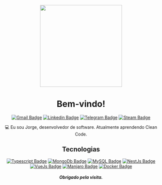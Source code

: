 
  

                                                                                            
<div align="center">
  
  <img height="270" src="https://mir-s3-cdn-cf.behance.net/project_modules/hd/cca1e136569841.5720ffd3c7679.gif">
  
  # Bem-vindo! 
  
  [![Gmail Badge](https://img.shields.io/badge/-Gmail-c14438?style=flat-square&logo=Gmail&logoColor=white&link=mailto:jorgelnjunior@gmail.com)](mailto:jorgelnjunior@gmail.com)
  [![Linkedin Badge](https://img.shields.io/badge/-LinkedIn-blue?style=flat-square&logo=Linkedin&logoColor=white&link=link_do_seu_perfil_no_linkedin)](https://www.linkedin.com/in/jorgelnjunior/)
  [![Telegram Badge](https://img.shields.io/badge/-Telegram-0088cc?style=flat-square&labelColor=0088cc&logo=telegram&logoColor=white&link=https://t.me/jorge_juni0r)](https://t.me/JorgeLNJunior)
  [![Steam Badge](https://img.shields.io/badge/-Steam-c14438?style=flat-square&logo=steam&logoColor=white)](https://steamcommunity.com/id/JorgeLNJunior/)
  
  
:computer: Eu sou Jorge, desenvolvedor de software. Atualmente aprendendo Clean Code.
  
## Tecnologias

[![Typescript Badge](https://img.shields.io/badge/-Typescript-blue?style=flat-square&logo=Typescript&logoColor=white)]()
[![MongoDb Badge](https://img.shields.io/badge/-MongoDB-dgreen?style=flat-square&logo=mongodb&logoColor=white)]()
[![MySQL Badge](https://img.shields.io/badge/-MySQL-blue?style=flat-square&logo=mysql&logoColor=white)]()
[![NestJs Badge](https://img.shields.io/badge/-Nest-c14438?style=flat-square&logo=nestjs&logoColor=white)]()
[![VueJs Badge](https://img.shields.io/badge/-Vue-dgreen?style=flat-square&logo=vue.js&logoColor=white)]()
[![Manjaro Badge](https://img.shields.io/badge/-Manjaro-dgreen?style=flat-square&logo=manjaro&logoColor=white)]()
[![Docker Badge](https://img.shields.io/badge/-Docker-blue?style=flat-square&logo=docker&logoColor=white)]()
  
 ##### Obrigado pela visita.
    
</div>
